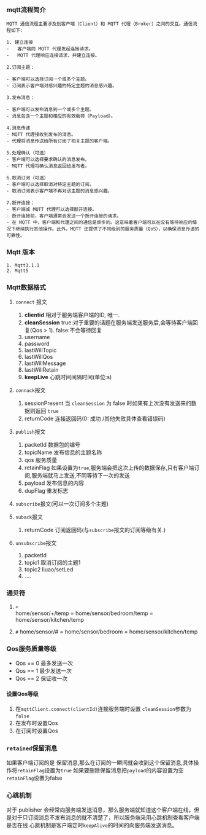 ### mqtt流程简介

    MQTT 通信流程主要涉及到客户端（Client）和 MQTT 代理（Broker）之间的交互。通信流程如下:

    1. 建立连接
    -   客户端向 MQTT 代理发起连接请求。
    -   MQTT 代理响应连接请求，并建立连接。

    2.订阅主题：

    - 客户端可以选择订阅一个或多个主题。
    - 订阅表示客户端对感兴趣的特定主题的消息感兴趣。
  
    3.发布消息：

    - 客户端可以发布消息到一个或多个主题。
    - 消息包含一个主题和相应的有效载荷（Payload）。
  
    4.消息传递
    - MQTT 代理接收到发布的消息。
    - 代理将消息传送给所有订阅了相关主题的客户端。
  
    5.处理确认（可选）
    - 客户端可以选择要求确认的消息发布。
    - MQTT 代理将确认消息返回给发布者。

    6.取消订阅（可选）
    - 客户端可以选择取消对特定主题的订阅。
    - 取消订阅表示客户端不再对该主题的消息感兴趣。

    7.断开连接：
    - 客户端或 MQTT 代理可以选择断开连接。
    - 断开连接前，客户端通常会发送一个断开连接的请求。
    - 在 MQTT 中，客户端和代理之间的通信是异步的。这意味着客户端可以在没有等待响应的情况下继续执行其他操作。此外，MQTT 还提供了不同级别的服务质量（QoS），以确保消息传递的可靠性。


### Mqtt 版本 
    1. Mqtt3.1.1    
    2. Mqtt5


### Mqtt数据格式
1. `connect` 报文
   1. **clientid**          相对于服务端客户端的ID, 唯一.
   2. **cleanSession**      true:对于重要的话题在服务端发送服务后,会等待客户端回复(Qos > 1). false:不会等待回复     
   3. username
   4. password
   5. lastWillTopic
   6. lastWillQos
   7. lastWillMessage
   8. lastWillRetain
   9. **keepLive**          心跳时间间隔时间(单位:s)

2. `connack`报文
    1. sessionPresent       当 `cleanSession` 为 false 时如果有上次没有发送来的数据则返回 `true`
    2. returnCode           连接返回码(0: 成功  /其他失败具体查看错误码)



3. `publish`报文
   1. packetId              数据包的编号
   2. topicName             发布信息的主题名称
   3. qos                   服务质量
   4. retainFlag            如果设置为`true`,服务端会把这次上传的数据保存,只有客户端订阅,服务端就马上发送,不同等待下一次的发送
   5. payload               发布信息的内容
   6. dupFlag               重发标志



4. `subscribe`报文(可以一次订阅多个主题)

5. `suback`报文
   1. returnCode            订阅返回码(与`subscribe`报文的订阅等级有关.)

6. `unsubscribe`报文
   1. packetId  
   2. topic1               取消订阅的主题1
   3. topic2               liuao/setLed
   4. ....


### 通贝符
1. `+`   
      home/sensor/+/temp   = home/sensor/bedroom/temp = home/sensor/kitchen/temp

1. `#`
       home/sensor/#   = home/sensor/bedroom  = home/sensor/kitchen/temp




### Qos服务质量等级
- Qos == 0  最多发送一次
- Qos == 1  最少发送一次   
- Qos == 2  保证收一次

#### 设置Qos等级
   1. 在`mqttClient.connect(clientId)`连接服务端时设置 `cleanSession`参数为`false`
   2. 在发布时设置Qos
   3. 在订阅时设置Qos

### `retained`保留消息
   如果客户端订阅的是 保留消息,那么在订阅的一瞬间就会收到这个保留消息,具体操作将`retainFlag`设置为`true`
   如果要删除保留消息把`payload`的内容设置为空`retainFlag`设置为false



### 心跳机制   
   对于 publisher 会经常向服务端发送消息，那么服务端就知道这个客户端在线，但是对于只订阅消息不发布消息的就不清楚了，所以服务端采用心跳机制查看客户端是否在线
   心跳机制是客户端定时`keepAlive`的时间的向服务端发送消息。